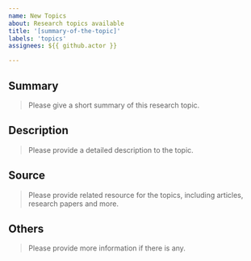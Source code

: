 ```yaml
---
name: New Topics
about: Research topics available
title: '[summary-of-the-topic]'
labels: 'topics'
assignees: ${{ github.actor }}

---
```


## Summary
> Please give a short summary of this research topic.

## Description
> Please provide a detailed description to the topic.

## Source
> Please provide related resource for the topics, including articles, research papers and more.

## Others
> Please provide more information if there is any.